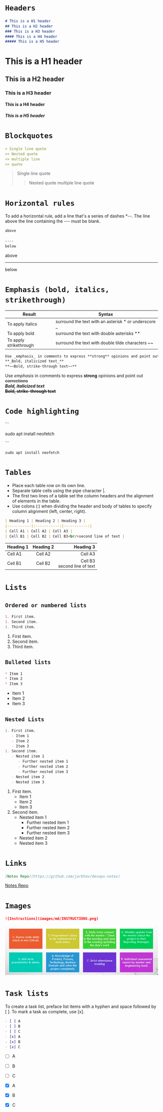# `Headers`

```md
# This is a H1 header
## This is a H2 header
### This is a H3 header
#### This is a H4 header
##### This is a H5 header
```
# This is a H1 header
## This is a H2 header
### This is a H3 header
#### This is a H4 header
##### This is a H5 header


# `Blockquotes`

```md
> Single line quote
>> Nested quote
>> multiple line
>> quote
```
> Single line quote
>> Nested quote
>> multiple line
>> quote

# `Horizontal rules`

To add a horizontal rule, add a line that's a series of dashes *--. The line above the line containing the --- must be blank.

```md
above
 
----
below
```
above

----
below


# `Emphasis (bold, italics, strikethrough)`
|Result|Syntax|
-------|-------
|To apply italics| surround the text with an asterisk * or underscore _|
|To apply bold| surround the text with double asterisks **|
|To apply strikethrough| surround the text with double tilde characters ~~|

```md
Use _emphasis_ in comments to express **strong** opinions and point out ~~corrections~~  
**_Bold, italicized text_**  
**~~Bold, strike-through text~~**
```
Use _emphasis_ in comments to express **strong** opinions and point out ~~corrections~~  
**_Bold, italicized text_**  
**~~Bold, strike-through text~~**

# `Code highlighting`

\```

sudo apt install neofetch 

\```

```
sudo apt install neofetch  
```

# `Tables`

* Place each table row on its own line.
* Separate table cells using the pipe character |.
* The first two lines of a table set the column headers and the alignment of elements in the table.
* Use colons (:) when dividing the header and body of tables to specify column alignment (left, center, right).

```md
| Heading 1 | Heading 2 | Heading 3 |  
|-----------|:-----------:|-----------:|  
| Cell A1 | Cell A2 | Cell A3 |  
| Cell B1 | Cell B2 | Cell B3<br/>second line of text |
```

| Heading 1 | Heading 2 | Heading 3 |  
|-----------|:-----------:|-----------:|  
| Cell A1 | Cell A2 | Cell A3 |  
| Cell B1 | Cell B2 | Cell B3<br/>second line of text |

# `Lists`

## `Ordered or numbered lists`

```md
1. First item.
1. Second item.
1. Third item.
```
1. First item.
1. Second item.
1. Third item.

## `Bulleted lists`

```md
* Item 1
* Item 2
* Item 3
```
* Item 1
* Item 2
* Item 3

## `Nested Lists`

```md
1. First item.
   - Item 1
   - Item 2
   - Item 3
1. Second item.
   - Nested item 1
      - Further nested item 1
      - Further nested item 2
      - Further nested item 3
   - Nested item 2
   - Nested item 3
```

1. First item.
   - Item 1
   - Item 2
   - Item 3
1. Second item.
   - Nested item 1
      - Further nested item 1
      - Further nested item 2
      - Further nested item 3
   - Nested item 2
   - Nested item 3

# `Links`

```md
[Notes Repo](https://github.com/jarbhav/devops-notes)
```

[Notes Repo](https://github.com/jarbhav/devops-notes)

# `Images`

```md
![Instructions](images/md/INSTRUCTIONS.png)
```
![Instructions](images/md/INSTRUCTIONS.png)

# `Task lists`
To create a task list, preface list items with a hyphen and space followed by [ ]. To mark a task as complete, use [x].

```md
- [ ] A  
- [ ] B  
- [ ] C  
- [x] A  
- [x] B  
- [x] C  
```
- [ ] A  
- [ ] B  
- [ ] C  
- [x] A  
- [x] B  
- [x] C  

